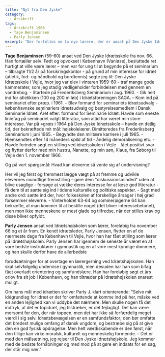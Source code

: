 ```yaml
---
title: "Nyt fra Den Jyske"
category:
  - Årsskrift
tags:
  - Årsskrift 1966
  - Tage Benjaminsen
  - Parly Jensen
excerpt: "Der fortælles om to nye lærere, der er ansat på Den Jyske Idrætsskole."
---
```


**Tage Benjaminsen** (59-60) ansat ved Den Jyske Idrætsskole fra nov. 66. Han fortæller selv: Født og opvokset i København (Vanløse), besluttede ret hurtigt at ville være lærer – men var for ung til at begynde på et seminarium – tilbragte 11/2 år på forsikringskontor - på grund af min interesse for idræt (atletik, fod- og håndbold og bordtennis) søgte jeg til: Den Jyske Idrætsskole i Vejle, hvor jeg var elev i vinteren 1959-60 - traf mange gode kammerater, som jeg stadig vedligeholder forbindelsen med gennem en vandrebog. - Startede på Frederiksberg Seminarium i aug. 1960. - Gik helt ind for atletikken (100 og 200 m løb) i Idrætsforeningen SAGA. – Kom ind på seminariet efter præp. i 1961. – Blev formand for seminariets idrætsudvalg - københavnske seminariers idrætsudvalg og bestyrelsesmedlem i Dansk Seminarie Idræt. Året efter: formand for Seminarie Idræt. Havde som eneste liniefag på seminariet valgt: litteratur, som altid har været min store interesse. Var på »græs i 1964 på Den Jyske Idrætsskole – havde en dejlig tid, der bekræftede mit mål: højskolelærer. Dimitteredes fra Frederiksberg Seminarium i juni 1965. - Begyndte den militære karriere i juli 1965. - Hjemsendtes efter 14 måneders spild af tid - åndelig demoralisering etc. - Havde forinden søgt en stilling ved idrætsskolen i Vejle - fået positivt svar og flytter derfor med min hustru, Nanette, og min søn, Klaus, fra Søborg til Vejle den 1. november 1966.

Og på vort spørgsmål: Hvad kan eleverne så vente sig af undervisning?

Her vil jeg først og fremmest lægge vægt på at fremme og udvikle elevernes mundtlige fremstilling - gøre dem "diskussionsminded" uden at blive usaglige - forsøge at vække deres interesse for at læse god litteratur - få dem til at sætte sig ind i tidens kulturelle og politiske aspekter. - Sagt med andre ord: sætte ind der, hvor folkeskolen af forskellige årsager i høj grad forsømmer eleverne. - Vinterholdet 63-64 og sommerpigerne 64 kan bekræfte, at man kommer til at bestille noget (det bliver interessebetonet), men mon ikke menneskene er mest glade og tilfredse, når der stilles krav og disse bliver opfyldt.

**Parly Jensen** ansat ved Idrætshøjskolen som lærer, foreløbig fra november 66 og et år frem. En kendt idrætsleder, Parly Jensen, flytter en af de nærmeste dage fra København til Vejle, hvor han har fået stilling som lærer på Idrætshøjskolen. Parly Jensen har igennem de seneste år været en af vore bedste instruktører i gymnastik og en af vore mest kyndige dommere, og han skulle derfor have de allerbedste

forudsætninger for at overtage en lærergerning ved Idrætshøjskolen. Han skal selvfølgelig undervise i gymnastik, men desuden har han som bifag fået overladt orientering og samfundslære. Han har foreløbig søgt et års orlov fra sit job i København, og han tiltræder på Idrætshøjskolen snarest muligt.

Om hans mål med idrætten skriver Parly J. klart orienterende: "Selve mit idégrundlag for idræt er det for omfattende at komme ind på her, måske ved en anden lejlighed kan vi uddybe det nærmere. Men skulle nogen få det indtryk, at det er topidræt, jeg tilstræber, er det fejlagtigt. Det kan være morsomt for den, der når toppen, men det har ikke så forfærdelig meget værdi i sig selv. Idrætsbevægelsen er en samfundsfaktor; den bør omfatte det bredest mulige omfang af dansk ungdom, og bestræbe sig på at give den en god fysisk opdragelse. Men helt værdiskabende er den først, når den tillige kan virke moralsk, kulturelt og menneskelig formende. – Det er med den målsætning, jeg rejser til Den Jyske Idrætshøjskole. Jeg kommer med de bedste forhåbninger og med mod på at gøre en indsats for en sag, der står mig nær."
